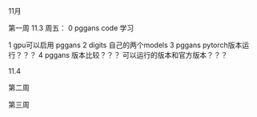 

11月

第一周
11.3 周五：
0   pggans code 学习

1   gpu可以启用  pggans
2   digits 自己的两个models
3   pggans pytorch版本运行？？？
4   pggans 版本比较？？？ 可以运行的版本和官方版本？？？




11.4  






第二周


第三周

